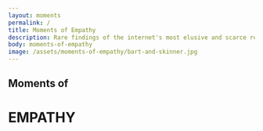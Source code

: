 ```yaml
---
layout: moments
permalink: /
title: Moments of Empathy
description: Rare findings of the internet's most elusive and scarce resource.
body: moments-of-empathy
image: /assets/moments-of-empathy/bart-and-skinner.jpg
---
```


## Moments of 
# EMPATHY

<!-- The internet's scarcest resrouce. -->
